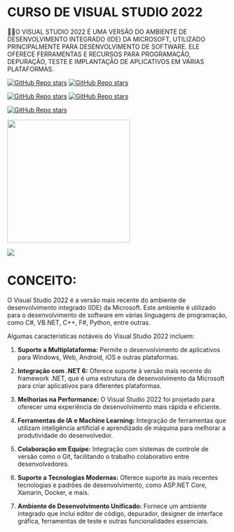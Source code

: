# CURSO DE VISUAL STUDIO 2022
👨‍⚖️O VISUAL STUDIO 2022 É UMA VERSÃO DO AMBIENTE DE DESENVOLVIMENTO INTEGRADO (IDE) DA MICROSOFT, UTILIZADO PRINCIPALMENTE PARA DESENVOLVIMENTO DE SOFTWARE. ELE OFERECE FERRAMENTAS E RECURSOS PARA PROGRAMAÇÃO, DEPURAÇÃO, TESTE E IMPLANTAÇÃO DE APLICATIVOS EM VÁRIAS PLATAFORMAS.

[![GitHub Repo stars](https://img.shields.io/badge/VILHALVA-GITHUB-03A9F4?logo=github)](https://github.com/VILHALVA) 
[![GitHub Repo stars](https://img.shields.io/badge/VEJA%20OS-VIDEOS-03A9F4?logo=youtube)](https://www.youtube.com/@vilhalva100/search?query=VISUAL%20STUDIO%202022)

[![GitHub Repo stars](https://img.shields.io/badge/VEJA-DOCUMENTAÇÃO-03A9F4?logo=google)](https://learn.microsoft.com/en-us/visualstudio/windows/?view=vs-2022) 
[![GitHub Repo stars](https://img.shields.io/badge/LINGUAGEM%20DE-PROGRAMAÇÃO-03A9F4?logo=google)](https://github.com/VILHALVA/CURSO-DE-C-SHARP)
<br>

[![GitHub Repo stars](https://img.shields.io/badge/-PLAYLIST%20DO%20YOUTUBE-blueviolet)](https://youtube.com/playlist?list=PLpQCWggDn8Sx3T2jjN6utkVl-he7JGDxO&si=CGQ4yPQhbsuJhOi5)

<img src="https://images-eds-ssl.xboxlive.com/image?url=4rt9.lXDC4H_93laV1_eHHFT949fUipzkiFOBH3fAiZZUCdYojwUyX2aTonS1aIwMrx6NUIsHfUHSLzjGJFxxr4dH.og8l0VK7ZT_RROCKfE9DsKvMyNlXcrGNhjyVdZVDnlLtjhiH3XudrX9fWg5nNgvv79ZqX1qx9y7dQ0d_Y-&format=source&h=464" align="center" width="280"> <br>

![](https://i.imgur.com/waxVImv.png)

# CONCEITO:
O Visual Studio 2022 é a versão mais recente do ambiente de desenvolvimento integrado (IDE) da Microsoft. Este ambiente é utilizado para o desenvolvimento de software em várias linguagens de programação, como C#, VB.NET, C++, F#, Python, entre outras.

Algumas características notáveis do Visual Studio 2022 incluem:

1. **Suporte a Multiplataforma:** Permite o desenvolvimento de aplicativos para Windows, Web, Android, iOS e outras plataformas.

2. **Integração com .NET 6:** Oferece suporte à versão mais recente do framework .NET, que é uma estrutura de desenvolvimento da Microsoft para criar aplicativos para diferentes plataformas.

3. **Melhorias na Performance:** O Visual Studio 2022 foi projetado para oferecer uma experiência de desenvolvimento mais rápida e eficiente.

4. **Ferramentas de IA e Machine Learning:** Integração de ferramentas que utilizam inteligência artificial e aprendizado de máquina para melhorar a produtividade do desenvolvedor.

5. **Colaboração em Equipe:** Integração com sistemas de controle de versão como o Git, facilitando o trabalho colaborativo entre desenvolvedores.

6. **Suporte a Tecnologias Modernas:** Oferece suporte às mais recentes tecnologias e padrões de desenvolvimento, como ASP.NET Core, Xamarin, Docker, e mais.

7. **Ambiente de Desenvolvimento Unificado:** Fornece um ambiente integrado que inclui editor de código, depurador, designer de interface gráfica, ferramentas de teste e outras funcionalidades essenciais.

